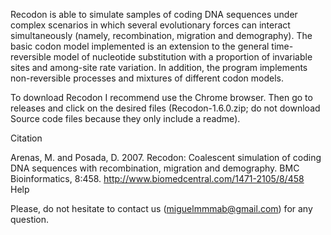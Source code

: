 Recodon is able to simulate samples of coding DNA sequences under complex scenarios in which several evolutionary forces can interact simultaneously (namely, recombination, migration and demography). The basic codon model implemented is an extension to the general time-reversible model of nucleotide substitution with a proportion of invariable sites and among-site rate variation. In addition, the program implements non-reversible processes and mixtures of different codon models.

To download Recodon I recommend use the Chrome browser. Then go to releases and click on the desired files (Recodon-1.6.0.zip; do not download Source code files because they only include a readme).


Citation

Arenas, M. and Posada, D. 2007. Recodon: Coalescent simulation of coding DNA sequences with recombination, migration and demography. BMC Bioinformatics, 8:458. http://www.biomedcentral.com/1471-2105/8/458
Help

Please, do not hesitate to contact us (miguelmmmab@gmail.com) for any question. 
